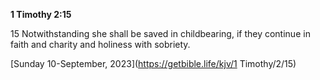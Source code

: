 **1 Timothy 2:15**

15 Notwithstanding she shall be saved in childbearing, if they continue in faith and charity and holiness with sobriety. 

[Sunday 10-September, 2023](https://getbible.life/kjv/1 Timothy/2/15)
